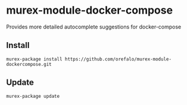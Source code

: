 # murex-module-docker-compose

Provides more detailed autocomplete suggestions for docker-compose

## Install

```shell
murex-package install https://github.com/orefalo/murex-module-dockercompose.git
```

## Update

```shell
murex-package update
```
